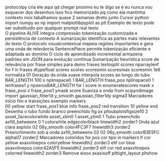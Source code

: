 protocolpy cria ele aqui
qd chegar proximo eu te digo se é eu nunca vou esquecer dos desenhos isso fico memorizado
pq como ela mantinha contexto noix tabalhamos quase 2 semanas direto junto
Cursor
python
import numpy as np
import matplotlibpyplot as plt
 Exemplo de texto pode ser substituído por qualquer prompt real
texto  
O pipeline ALIVE integra compressão tokenização customizada e persistência de contexto 
A sumarização identifica as partes mais relevantes do texto 
O protocolo visualcontextual mapeia regiões importantes e gera uma onda de relevância 
SentencePiece permite tokenização eficiente e adaptada ao domínio 
O ciclo de aprendizado incremental armazena padrões em JSON para evolução contínua
 Sumarização heurística score de relevância por frase simples para demo
frases  textosplit 
scores  nparraylenf for f in frases dtypefloat
scores  scores  scoresmin  scoresmax  scoresmin  1e6  normaliza 01
 Geração da onda suave interpola scores ao longo do tubo
BAR_LENGTH  100
x  nplinspace0 1 BAR_LENGTH
frase_pos  nplinspace0 1 lenfrases1
y  npzerosBAR_LENGTH
for i score in enumeratescores
mask  x  frase_posi  x  frase_posi1
ymask  score
 Suaviza a onda
from scipyndimage import gaussian_filter1d
y_smooth  gaussian_filter1dy sigma3
 Marcadores início fim e transições exemplo
markers  
00 yellow start
frase_pos1 blue info
frase_pos2 red transition
10 yellow end
 Desenha o tubo fundo branco preenchido
fig ax  pltsubplotsfigsize10 2
axset_facecolorwhite
axset_xlim0 1
axset_ylim0 1
 Tubo preenchido
axfill_betweenx 0 1 colorwhite edgecolorblack linewidth2 zorder1
 Onda azul clara
axplotx 02  06y_smooth color4FC3F7 linewidth3 zorder2
 Preenchimento sob a onda
axfill_betweenx 02 02  06y_smooth colorB3E5FC alpha07 zorder2
 Marcadores coloridos
for pos cor tipo in markers
if cor  yellow
axaxvlinepos coloryellow linewidth2 zorder3
elif cor  blue
axaxvlinepos color42A5F5 linewidth2 zorder3
elif cor  red
axaxvlinepos colorred linewidth2 zorder3
 Remove eixos
axaxisoff
plttight_layout
pltshow